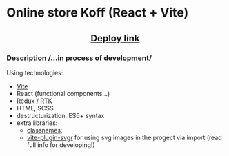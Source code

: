 # Online store Koff (React + Vite)

<h2 align="center"><a href="https://react-faktura.vercel.app/" target="_blank">Deploy link</a></h2>

### Description /...in process of development/

Using technologies:

- [Vite](https://vitejs.dev/)
- React (functional components...)
- [Redux / RTK](https://redux.js.org/introduction/installation)
- HTML, SCSS
- destructurization, ES6+ syntax
- extra libraries:
  - [classnames](https://www.npmjs.com/package/classnames);
  - [vite-plugin-svgr](https://www.npmjs.com/package/vite-plugin-svgr) for using svg images in the progect via import (read full info for developing!)
